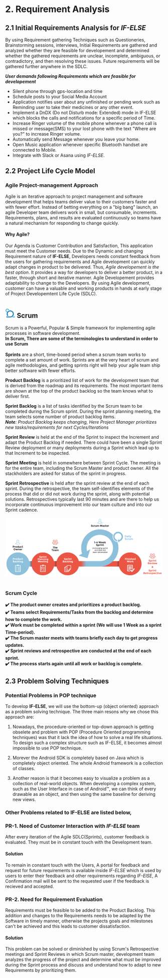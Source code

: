 
# 2. Requirement Analysis

## 2.1 Initial Requirements Analysis for _IF-ELSE_

By using Requirement gathering Techniques such as Questioneries, Brainstorming sessions, interviews, Initial Requirements are gathered and analyzed whether they are feasible for developement and determined whether the gathered requirements are unclear, incomplete, ambiguous, or contradictory, and then resolving these issues. Future requirements will be gathered further anywhere in the SDLC.

__*User demands following Requirements which are feasible for developement*__
- Silent phone through gps-location and time
- Schedule posts to your Social Media Account
- Application notifies user about any unfinished or pending work such as Reminding user to take their medicines or any other event.
- Implement a DnDX (Do not Disturb mode: Extended) mode in IF-ELSE which blocks the calls and notifications for a specific period of Time.
- Increase Ringer volume of the mobile phone whenever a phone call is missed or message(SMS) to your lost phone with the text "Where are you?" to increase Ringer volume.
- Automatically send Message whenever you leave your home.
- Open Music application whenever specific Bluetooth handset are connected to Mobile.
- Integrate with Slack or Asana using *IF-ELSE*.

## 2.2 Project Life Cycle Model

### Agile Project-management Approach
Agile is an iterative approach to project management and software development that helps teams deliver value to their customers faster and with fewer effort. Instead of betting everything on a "big bang" launch, an agile Developer team delivers work in small, but consumable, increments. Requirements, plans, and results are evaluated continuously so teams have a natural mechanism for responding to change quickly.
#### Why Agile?
Our Agenda is Customer Contribution and Satisfaction, This application must meet the Customer needs. Due to the Dynamic and changing Requirement nature of __IF-ELSE__, Developers needs constant feedback from the users for gathering requirements and Agile development can quickly adapt changes in product to be delivered. Thus, _Agile developement is the best option_. It provides a way for developers to deliver a better product, in a faster, through short and iterative manner. Agile Developement provides adaptability to change to the Developers. By using Agile development, customer can have a valuable and working products in hands at early stage of Project Developemtent Life Cycle (SDLC).<br>
## <img src="res/scrum_logo.png" height="40px" width="32px">&nbsp;Scrum

Scrum is a Powerful, Popular & Simple framework for implementing agile processes in software development.<br>
<strong>In Scrum, There are some of the terminologies to understand in order to use Scrum </strong><br><br>
<strong>Sprints</strong> are a short, time-boxed period when a scrum team works to complete a set amount of work. Sprints are at the very heart of scrum and agile methodologies, and getting sprints right will help your agile team ship better software with fewer efforts.  

<strong>Product Backlog</strong> is a prioritized list of work for the development team that is derived from the roadmap and its requirements. The most important items are shown at the top of the product backlog so the team knows what to deliver first. 

<strong>Sprint Backlog</strong> is a list of tasks identified by the Scrum team to be completed during the Scrum sprint. During the sprint planning meeting, the team selects some number of product backlog items.<br>*__Note__: Product Backlog keeps changing, Here Project Manager prioritizes new tasks/requirements for next Cycles/Iterations*

<strong>Sprint Review</strong> is held at the end of the Sprint to inspect the Increment and adapt the Product Backlog if needed. There could have been a single Sprint Review deployment or many deployments during a Sprint which lead up to that Increment to be inspected.  

<strong>Sprint Meeting</strong> is held in somewhere between Sprint Cycle. The meeting is for the entire team, including the Scrum Master and product owner. All the stackholders are asked for status of the sprint in progress. 

<strong>Sprint Retrospective</strong> is held after the sprint review at the end of each sprint. During the retrospective, the team self-identifies elements of the process that did or did not work during the sprint, along with potential solutions. Retrospectives typically last 90 minutes and are there to help us incorporate continuous improvement into our team culture and into our Sprint cadence.
<br><br>
<img src="res/ScrumCycle.jpg" width="900px" height="auto"> 
<br><br>
### Scrum Cycle<br>
__:heavy_check_mark: The product owner creates and prioritizes a product backlog.<br>
:heavy_check_mark: Teams select Requirements/Tasks from the backlog and determine how to complete the work.<br>
:heavy_check_mark: Work must be completed within a sprint (We will use 1 Week as a sprint Time-period).<br>
:heavy_check_mark: The Scrum master meets with teams briefly each day to get progress updates.<br>
:heavy_check_mark: Sprint reviews and retrospective are conducted at the end of each sprint.<br>
:heavy_check_mark: The process starts again until all work or backlog is complete.__<br>

## 2.3 Problem Solving Techniques
### Potential Problems in POP technique
To develop __IF-ELSE__, we will use the bottom-up (object oriented) approach as a problem solving technique. The three main resons why we chose this approach are:
1. Nowadays, the procedure-oriented or top-down approach is getting obselete and problem with POP (Procedure Oriented programming techniques) was that it lack the idea of how to solve a real life situations. To design such a complex structure such as IF-ELSE, it becomes almost impossible to use POP technique.

2. Morever the Android SDK is completely based on Java which is completely object oriented. The whole Android framework is a collection of classes.

3. Another reason is that it becomes easy to visualize a problem as a collection of real-world objects. When developing a complex system, such as the User Interface in case of Android™, we can think of every drawable as an object, and then using the same baseline for deriving new views.
### Other Problems related to IF-ELSE are listed below,
### PR-1. Need of Customer Interaction with *IF-ELSE* team
After every iteration of the Agile SDLC(Sprints), customer feedback is evaluated. They must be in constant touch with the Development team.

#### Solution
To remain in constant touch with the Users, A portal for feedback and request for future requirements is available inside *IF-ELSE* which is used by users to enter their feedback and other requirements regarding *IF-ElSE*, A Confirmation mail will be sent to the requested user if the feedback is recieved and accepted.  

### PR-2. Need for Requirement Evaluation
Requirements must be feasible to be added to the Product Backlog. This addition and changes to the Requirements needs to be adapted by the Software in timely manner, otherwise the projects goals and milestones can't be achieved and this leads to customer dissatisfaction.

#### Solution
This problem can be solved or diminished by using Scrum's Retrospective meetings and Sprint Reviews in which Scrum master, development team analyzes the progress of the project and determine what must be improved during the Sprint process and discuss and understand how to adapt to new Requirements by prioritizing them.
  
